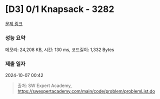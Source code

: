 # [D3] 0/1 Knapsack - 3282 

[문제 링크](https://swexpertacademy.com/main/code/problem/problemDetail.do?contestProbId=AWBJAVpqrzQDFAWr) 

### 성능 요약

메모리: 24,208 KB, 시간: 130 ms, 코드길이: 1,332 Bytes

### 제출 일자

2024-10-07 00:42



> 출처: SW Expert Academy, https://swexpertacademy.com/main/code/problem/problemList.do
